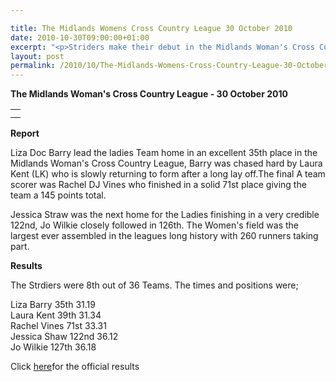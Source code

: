 ```yaml
---

title: The Midlands Womens Cross Country League 30 October 2010
date: 2010-10-30T09:00:00+01:00
excerpt: "<p>Striders make their debut in the Midlands Woman's Cross Country League at Leamington 30th October 2010, Brendan Ward (Club Chairman) Midlands Women's XC League Photos Report Results</p>"
layout: post
permalink: /2010/10/The-Midlands-Womens-Cross-Country-League-30-October-2010/
---
```

**The Midlands Woman's Cross Country League - 30 October 2010**</p> 

<table>
  <tr>
    <td>
    </td>
  </tr>
  
  <tr>
    <td>
    </td>
  </tr>
</table>

**<a name="Results"><a name="Report"></a>Report</a>**</p> 

Liza Doc Barry lead the ladies Team home in an excellent 35th place in the Midlands Woman's Cross Country League, Barry was chased hard by Laura Kent (LK) who is slowly returning to form after a long lay off.The final A team scorer was Rachel DJ Vines who finished in a solid 71st place giving the team a 145 points total.

Jessica Straw was the next home for the Ladies finishing in a very credible 122nd, Jo Wilkie closely followed in 126th. The Women's field was the largest ever assembled in the leagues long history with 260 runners taking part.

**Results**

The Strdiers were 8th out of 36 Teams. The times and positions were;

Liza Barry 35th 31.19  
Laura Kent 39th 31.34  
Rachel Vines 71st 33.31  
Jessica Shaw 122nd 36.12  
Jo Wilkie 127th 36.18

Click <a href="http://www.midlandathletics.org.uk/PDFS/2010_RES_101030_MidWomensCCFixture1.pdf " target="_blank" rel="nofollow">here</a>for the official results